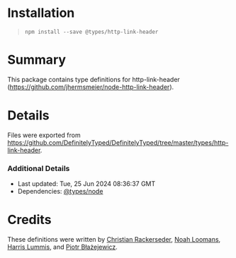 # Installation
> `npm install --save @types/http-link-header`

# Summary
This package contains type definitions for http-link-header (https://github.com/jhermsmeier/node-http-link-header).

# Details
Files were exported from https://github.com/DefinitelyTyped/DefinitelyTyped/tree/master/types/http-link-header.

### Additional Details
 * Last updated: Tue, 25 Jun 2024 08:36:37 GMT
 * Dependencies: [@types/node](https://npmjs.com/package/@types/node)

# Credits
These definitions were written by [Christian Rackerseder](https://github.com/screendriver), [Noah Loomans](https://github.com/nloomans), [Harris Lummis](https://github.com/lummish), and [Piotr Błażejewicz](https://github.com/peterblazejewicz).
